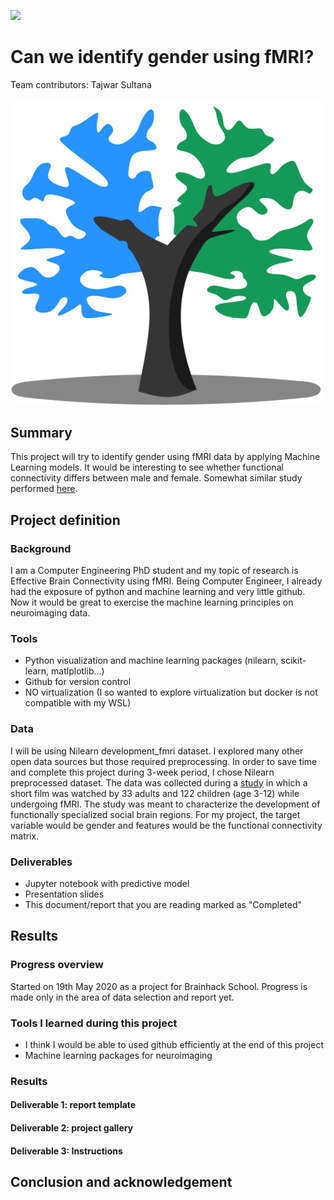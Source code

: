 [![](https://img.shields.io/badge/Visit-our%20project%20page-ff69b4)](https://school.brainhackmtl.org/project/template)

# Can we identify gender using fMRI?

Team contributors: Tajwar Sultana

![Learning New Tools in BHS](Erato_brainlife.io-logo_by_Soichi-Hayashi.png)

## Summary 

This project will try to identify gender using fMRI data by applying Machine Learning models.  It would be interesting to see whether functional connectivity differs between male and female. Somewhat similar study performed [here](https://journals.lww.com/neuroreport/Abstract/2005/02280/Gender_differences_in_the_processing_of_disgust_.15.aspx).


## Project definition 

### Background

I am a Computer Engineering PhD student and my topic of research is Effective Brain Connectivity using fMRI. Being Computer Engineer, I already had the exposure of python and machine learning and very little github. Now it would be great to exercise the machine learning principles on neuroimaging data. 

### Tools 

 - Python visualization and machine learning packages (nilearn, scikit-learn, matlplotlib...)
 - Github for version control 
 - NO virtualization (I so wanted to explore virtualization but docker is not compatible with my WSL)

### Data 

I will be using Nilearn development_fmri dataset. I explored many other open data sources but those required preprocessing. In order to save time and complete this project during 3-week period, I chose Nilearn preprocessed dataset. The data was collected during a [study](https://nature.com/articles/s41467-018-03399-2) in which a short film was watched by 33 adults and 122 children (age 3-12) while undergoing fMRI. The study was meant to characterize the development of functionally specialized social brain regions. For my project, the target variable would be gender and features would be the functional connectivity matrix.

### Deliverables

 - Jupyter notebook with predictive model 
 - Presentation slides
 - This document/report that you are reading marked as "Completed"  

## Results 

### Progress overview

Started on 19th May 2020 as a project for Brainhack School. Progress is made only in the area of data selection and report yet. 

### Tools I learned during this project

 * I think I would be able to used github efficiently at the end of this project
 * Machine learning packages for neuroimaging 
 
### Results 

#### Deliverable 1: report template



#### Deliverable 2: project gallery



#### Deliverable 3: Instructions 
 
 
 
 
## Conclusion and acknowledgement

